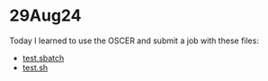 # 29Aug24

Today I learned to use the OSCER and submit a job with these files: 

* [test.sbatch](https://github.com/mbtoomey/Example_29Aug24/blob/main/scripts/test.sbatch)
* [test.sh](https://github.com/mbtoomey/Example_29Aug24/blob/main/scripts/test.sh)
